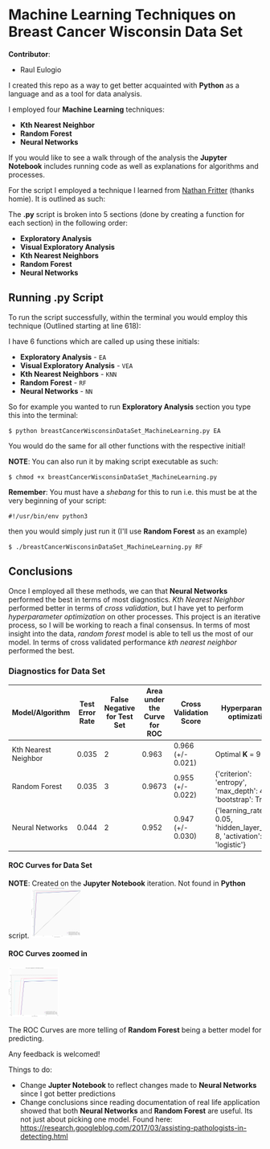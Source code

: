 # Machine Learning Techniques on Breast Cancer Wisconsin Data Set

**Contributor**:
+ Raul Eulogio

I created this repo as a way to get better acquainted with **Python** as a language and as a tool for data analysis. 

I employed four **Machine Learning** techniques:
+ **Kth Nearest Neighbor**
+ **Random Forest**
+ **Neural Networks**

If you would like to see a walk through of the analysis the **Jupyter Notebook** includes running code as well as explanations for algorithms and processes. 

For the script I employed a technique I learned from [Nathan Fritter](https://github.com/Njfritter) (thanks homie). It is outlined as such:

The **.py** script is broken into 5 sections (done by creating a function for each section) in the following order:
+ **Exploratory Analysis**
+ **Visual Exploratory Analysis**
+ **Kth Nearest Neighbors**
+ **Random Forest**
+ **Neural Networks**

## Running .py Script

To run the script successfully, within the terminal you would employ this technique (Outlined starting at line 618):

I have 6 functions which are called up using these initials:
+ **Exploratory Analysis** - `EA`
+ **Visual Exploratory Analysis** - `VEA`
+ **Kth Nearest Neighbors** - `KNN`
+ **Random Forest** - `RF`
+ **Neural Networks** - `NN`

So for example you wanted to run **Exploratory Analysis** section you type this into the terminal:

	$ python breastCancerWisconsinDataSet_MachineLearning.py EA

You would do the same for all other functions with the respective initial!

**NOTE**: You can also run it by making script executable as such:

	$ chmod +x breastCancerWisconsinDataSet_MachineLearning.py


**Remember**: You must have a *shebang* for this to run i.e. this must be at the very beginning of your script:

	#!/usr/bin/env python3

then you would simply just run it (I'll use **Random Forest** as an example)

	$ ./breastCancerWisconsinDataSet_MachineLearning.py RF

## Conclusions
Once I employed all these methods, we can that **Neural Networks** performed the best in terms of most diagnostics. *Kth Nearest Neighbor* performed better in terms of *cross validation*, but I have yet to perform *hyperparameter optimization* on other processes.  This project is an iterative process, so I will be working to reach a final consensus. In terms of most insight into the data, *random forest* model is able to tell us the most of our model. In terms of cross validated performance *kth nearest neighbor* performed the best.  

### Diagnostics for Data Set

| Model/Algorithm 	| Test Error Rate 	| False Negative for Test Set 	| Area under the Curve for ROC | Cross Validation Score | Hyperparameter optimization | 
|-----------------|-----------------|-------------------------------|----------------------------|-----------|------|
| Kth Nearest Neighbor | 0.035 |	2 |	0.963 | 0.966 (+/-  0.021) | Optimal **K** = 9 |
| Random Forest 	|  0.035	| 3 	| 0.9673 |  0.955 (+/-  0.022) |  {'criterion': 'entropy', 'max_depth': 4, 'bootstrap': True} | 
| Neural Networks 	| 0.044 	| 2 	| 0.952 |  0.947 (+/-  0.030) |  {'learning_rate_init': 0.05, 'hidden_layer_sizes': 8, 'activation': 'logistic'} | 


#### ROC Curves for Data Set
**NOTE**: Created on the **Jupyter Notebook** iteration. Not found in **Python** script. 
<img src="images/rocNotebook.png" style="width: 100px;"/>

#### ROC Curves zoomed in
<img src="images/rocClose.png" style="width: 100px;"/>

The ROC Curves are more telling of **Random Forest** being a better model for predicting. 

Any feedback is welcomed!

Things to do:
+ Change **Jupter Notebook** to reflect changes made to **Neural Networks** since I got better predictions 
+ Change conclusions since reading documentation of real life application showed that both **Neural Networks** and **Random Forest** are useful. Its not just about picking one model. Found here: https://research.googleblog.com/2017/03/assisting-pathologists-in-detecting.html
